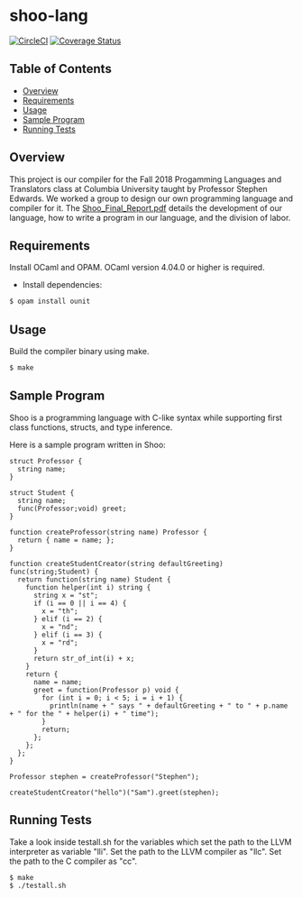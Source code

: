 # shoo-lang

[![CircleCI](https://circleci.com/gh/sam-jay/shoo-lang/tree/master.svg?style=svg)](https://circleci.com/gh/sam-jay/shoo-lang/tree/master)
[![Coverage Status](https://coveralls.io/repos/github/sam-jay/shoo-lang/badge.svg?branch=master)](https://coveralls.io/github/sam-jay/shoo-lang?branch=master)

## Table of Contents

- [Overview](#overview)
- [Requirements](#requirements)
- [Usage](#usage)
- [Sample Program](#sample-program)
- [Running Tests](#running-tests)

## Overview
This project is our compiler for the Fall 2018 Progamming Languages and Translators class at Columbia University taught by Professor Stephen Edwards. We worked a group to design our own programming language and compiler for it. The [Shoo_Final_Report.pdf](https://github.com/claire-1/shoo-lang/blob/master/final_report/Shoo_Final_Report.pdf) details the development of our language, how to write a program in our language, and the division of labor. 

## Requirements

Install OCaml and OPAM.
OCaml version 4.04.0 or higher is required.

* Install dependencies:
```sh
$ opam install ounit
```

## Usage

Build the compiler binary using make.

```sh
$ make
```

## Sample Program

Shoo is a programming language with C-like syntax while supporting first class functions, structs, and type inference.

Here is a sample program written in Shoo:

```
struct Professor {
  string name;
}

struct Student {
  string name;
  func(Professor;void) greet;
}

function createProfessor(string name) Professor {
  return { name = name; };
}

function createStudentCreator(string defaultGreeting) func(string;Student) {
  return function(string name) Student {
    function helper(int i) string {
      string x = "st";
      if (i == 0 || i == 4) {
        x = "th";
      } elif (i == 2) {
        x = "nd";
      } elif (i == 3) {
        x = "rd";
      }
      return str_of_int(i) + x;
    }
    return {
      name = name;
      greet = function(Professor p) void {
        for (int i = 0; i < 5; i = i + 1) {
          println(name + " says " + defaultGreeting + " to " + p.name + " for the " + helper(i) + " time");
        }
        return;
      };
    };
  };
}

Professor stephen = createProfessor("Stephen");

createStudentCreator("hello")("Sam").greet(stephen);
```

## Running Tests

Take a look inside testall.sh for the variables which set the path to the LLVM interpreter as variable "lli". 
Set the path to the LLVM compiler as "llc". Set the path to the C compiler as "cc".

```sh
$ make
$ ./testall.sh
```
